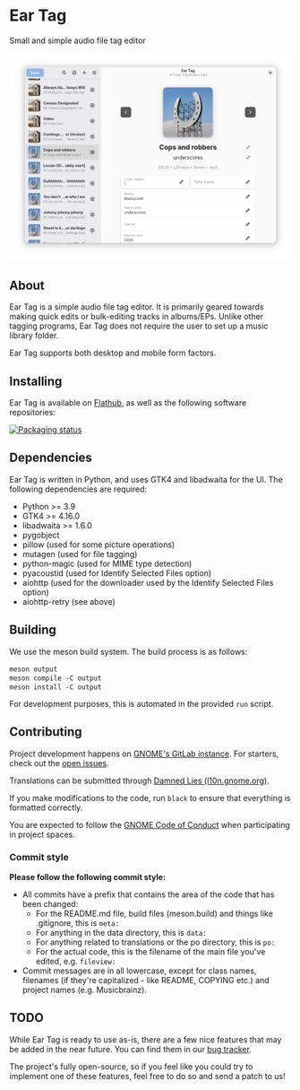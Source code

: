 # Ear Tag

Small and simple audio file tag editor

![Screenshot](data/screenshot-scaled.png)

## About

Ear Tag is a simple audio file tag editor. It is primarily geared towards making quick edits or bulk-editing tracks in albums/EPs. Unlike other tagging programs, Ear Tag does not require the user to set up a music library folder.

Ear Tag supports both desktop and mobile form factors.

## Installing

Ear Tag is available on [Flathub](https://flathub.org/apps/details/app.drey.EarTag), as well as the following software repositories:

[![Packaging status](https://repology.org/badge/vertical-allrepos/eartag.svg)](https://repology.org/project/eartag/versions)

## Dependencies

Ear Tag is written in Python, and uses GTK4 and libadwaita for the UI. The following dependencies are required:

- Python >= 3.9
- GTK4 >= 4.16.0
- libadwaita >= 1.6.0
- pygobject
- pillow (used for some picture operations)
- mutagen (used for file tagging)
- python-magic (used for MIME type detection)
- pyacoustid (used for Identify Selected Files option)
- aiohttp (used for the downloader used by the Identify Selected Files option)
- aiohttp-retry (see above)

## Building

We use the meson build system. The build process is as follows:

```
meson output
meson compile -C output
meson install -C output
```

For development purposes, this is automated in the provided `run` script.

## Contributing

Project development happens on [GNOME's GitLab instance](https://gitlab.gnome.org/World/eartag). For starters, check out the [open issues](https://gitlab.gnome.org/World/eartag/-/issues).

Translations can be submitted through [Damned Lies (l10n.gnome.org)](https://l10n.gnome.org/module/eartag/).

If you make modifications to the code, run `black` to ensure that everything is formatted correctly.

You are expected to follow the [GNOME Code of Conduct](https://wiki.gnome.org/Foundation/CodeOfConduct) when participating in project spaces.

### Commit style

**Please follow the following commit style:**

 - All commits have a prefix that contains the area of the code that has been changed:
   - For the README.md file, build files (meson.build) and things like .gitignore, this is `meta:`
   - For anything in the data directory, this is `data:`
   - For anything related to translations or the po directory, this is `po:`
   - For the actual code, this is the filename of the main file you've edited, e.g. `fileview:`
 - Commit messages are in all lowercase, except for class names, filenames (if they're capitalized - like README, COPYING etc.) and project names (e.g. Musicbrainz).

## TODO

While Ear Tag is ready to use as-is, there are a few nice features that may be added in the near future. You can find them in our [bug tracker](https://gitlab.gnome.org/World/eartag/-/issues/?label_name%5B%5D=feature%20request).

The project's fully open-source, so if you feel like you could try to implement one of these features, feel free to do so and send a patch to us!
